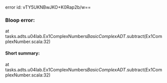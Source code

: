 error id: vTY5UKNBwJKO+K0Rap2b/w==
### Bloop error:

at tasks.adts.u04lab.Ex1ComplexNumbers$BasicComplexADT$.subtract(Ex1ComplexNumber.scala:32)
#### Short summary: 

at tasks.adts.u04lab.Ex1ComplexNumbers$BasicComplexADT$.subtract(Ex1ComplexNumber.scala:32)